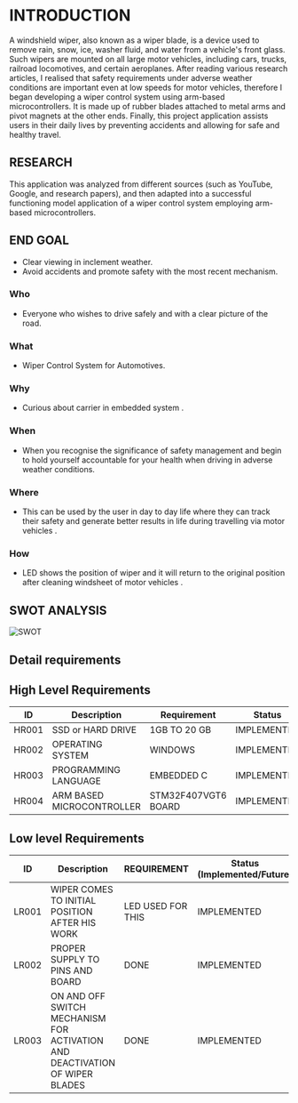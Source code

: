 # INTRODUCTION
A windshield wiper, also known as a wiper blade, is a device used to remove rain, snow, ice, washer fluid, and water from a vehicle's front glass.
Such wipers are mounted on all large motor vehicles, including cars, trucks, railroad locomotives, and certain aeroplanes.
After reading various research articles, I realised that safety requirements under adverse weather conditions are important even at low speeds for motor vehicles, therefore I began developing a wiper control system using arm-based microcontrollers.
It is made up of rubber blades attached to metal arms and pivot magnets at the other ends.
Finally, this project application assists users in their daily lives by preventing accidents and allowing for safe and healthy travel.
## RESEARCH
This application was analyzed from different sources (such as YouTube, Google, and research papers), and then adapted into a successful functioning model application of a wiper control system employing arm-based microcontrollers. 

## END GOAL
- Clear viewing in inclement weather. 
- Avoid accidents and promote safety with the most recent mechanism.

### Who
-  Everyone who wishes to drive safely and with a clear picture of the road.
### What
-   Wiper Control System for Automotives.
### Why
-   Curious about carrier in embedded system . 
### When 
-   When you recognise the significance of safety management and begin to hold yourself accountable for your health when driving in adverse weather conditions.
### Where
-   This can be  used by the user in day to day life where they can track their safety and  generate better results in life during travelling via motor vehicles  .
### How
-   LED shows the position of wiper and it will return to the original position after cleaning windsheet of motor vehicles  .
## SWOT ANALYSIS
![SWOT](https://user-images.githubusercontent.com/101577287/167350083-a490665c-2697-474b-aea1-3fe3871a6fb4.png)
## Detail requirements
## High Level Requirements
| ID | Description | Requirement | Status | 
| ----- | ----- | ------- | ---------|
| HR001 | SSD or HARD DRIVE  | 1GB TO 20 GB | IMPLEMENTED | 
| HR002 | OPERATING SYSTEM  | WINDOWS |  IMPLEMENTED  |
| HR003 | PROGRAMMING LANGUAGE | EMBEDDED C |  IMPLEMENTED  |
| HR004 | ARM BASED MICROCONTROLLER | STM32F407VGT6 BOARD  |  IMPLEMENTED  |
## Low level Requirements
| ID | Description | REQUIREMENT | Status (Implemented/Future) |
| ------ | --------- | ------ | ----- |
| LR001 | WIPER COMES TO INITIAL POSITION AFTER HIS WORK | LED USED FOR THIS |  IMPLEMENTED  |
| LR002 | PROPER SUPPLY TO PINS AND BOARD | DONE |  IMPLEMENTED |
| LR003 | ON AND OFF SWITCH MECHANISM FOR ACTIVATION AND DEACTIVATION OF WIPER BLADES  | DONE  | IMPLEMENTED |
